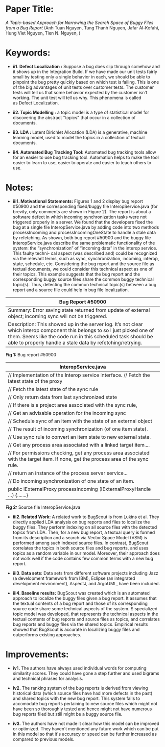 # Paper Title:
*A Topic-based Approach for Narrowing the Search Space of Buggy Files from a Bug Report* 
(Anh Tuan Nguyen, Tung Thanh Nguyen, Jafar Al-Kofahi, Hung Viet Nguyen, Tien N. Nguyen, )


# Keywords:
* **ii1. Defect Localization :** Suppose a bug does slip through somehow and it shows up in the Integration Build. If we have made our unit tests fairly small by testing only a single behavior in each, we should be able to pinpoint the bug pretty quickly based on which test is failing. This is one of the big advantages of unit tests over customer tests. The customer tests will tell us that some behavior expected by the customer isn't working. The unit test will tell us why. This phenomena is called as Defect Localization.

* **ii2. Topic Modelling :**  a topic model is a type of statistical model for discovering the abstract "topics" that occur in a collection of documents.

* **ii3. LDA :** Latent Dirichlet Allocation (LDA)  is a generative, machine learning model, used to model the topics in a collection of textual documents.

* **ii4. Automated Bug Tracking Tool:** Automated bug tracking tools allow for an easier to use bug tracking tool. Automation helps to make the tool easier to learn to use, easier to operate and easier to teach others to use. 

# Notes:
* **iii1. Motivational Statements:**  Figures 1 and 2 display bug report #50900 and the corresponding fixed/buggy file InteropService.java (for brevity, only comments are shown in Figure 2). The report is about a software defect in which incoming synchronization tasks were not triggered properly in a server. We found that the developers fixed the bug at a single file InteropService.java by adding code into two methods processIncoming and processIncomingOneState to handle a stale data by refetching. As shown, both bug report #50900 and the buggy file InteropService.java describe the same problematic functionality of the system: the “synchronization” of “incoming data” in the interop service. This faulty techni- cal aspect (was described and) could be recognized via the relevant terms, such as sync, synchronization, incoming, interop, state, schedule, etc. Considering the bug report and the source file as textual documents, we could consider this technical aspect as one of their topics. This example suggests that the bug report and the corresponding buggy source files share the common buggy technical topic(s). Thus, detecting the common technical topic(s) between a bug report and a source file could help in bug file localization.

| Bug Report #50900 |
|-------------------|
| Summary: Error saving state returned from update of external object; incoming sync will not be triggered.
  Description: This showed up in the server log. It’s not clear which interop component this belongs to so I just picked one of them. Seems like the code run in this scheduled task should be able to properly handle a stale data by refetching/retrying. |
**Fig 1:** Bug report #50900


| InteropService.java |
|---------------------|
|// Implementation of the Interop service interface. // Fetch the latest state of the proxy |
|// Fetch the latest state of the sync rule |
|// Only return data from last synchronized state|
|// If there is a project area associated with the sync rule,|
|// Get an advisable operation for the incoming sync|
|// Schedule sync of an item with the state of an external object|
|// The result of incoming synchronization (of one item state).|
|// Use sync rule to convert an item state to new external state.|
|// Get any process area associated with a linked target item....|
|// For permissions checking, get any process area associated with the target item. If none, get the process area of the sync rule.|
|// return an instance of the process server service...|
|// Do incoming synchronization of one state of an item.|
|public IExternalProxy processIncoming (IExternalProxyHandle ...) {.......} |
**Fig 2:** Source file InteropService.java

* **iii2.  Related Work:** A related work to BugScout is from Lukins et al. They directly applied LDA analysis on bug reports and files to localize the buggy files. They perform indexing on all source files with the detected topics from LDA. Then, for a new bug report, a textual query is formed from its description and a search via Vector Space Model (VSM) is performed among such indexed source files. In contrast, BugScout correlates the topics in both source files and bug reports, and uses topics as a random variable in our model. Moreover, their approach does not work well if the code contains few common terms with a new bug report. 

* **iii3. Data sets:** Data sets from different software projects including Jazz (a development framework from IBM), Eclipse (an integrated development environment), AspectJ, and ArgoUML, have been included.

* **iii4. Baseline results:** BugScout was created which is an automated approach to localize the buggy files given a bug report. It assumes that the textual contents of a bug report and those of its corresponding source code share some technical aspects of the system. S specialized topic model was developed, that represents the technical aspects in the textual contents of bug reports and source files as topics, and correlates bug reports and buggy files via the shared topics. Empirical results showed that BugScout is accurate in localizing buggy files and outperforms existing approaches.

# Improvements:
* **iv1.** The authors have always used individual words for computing similarity scores. They could have gone a step further and used bigrams and technical phrases for analysis.

* **iv2.** The ranking system of the bug reports is derived from viewing historical data (which source files have had more defects in the past) and shared topics with the new bug report. This system fails to accomodate bug reports pertaining to new source files which might not have been so thoroughly tested and hence might not have numerous bug reports filed but still might be a buggy source file.  

* **iv3.** The authors have not made it clear how this model can be improved or optimized. They haven't mentioned any future work which can be put in this model so that it's accuracy or speed can be further increased as compared to previous models. 
